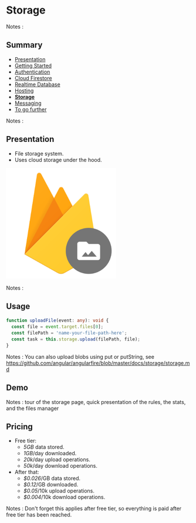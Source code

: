 # Storage

<!-- .slide: class="page-title" -->

Notes :



## Summary

<!-- .slide: id = "master-toc" class="toc" -->

- [Presentation](#/1)
- [Getting Started](#/2)
- [Authentication](#/3)
- [Cloud Firestore](#/4)
- [Realtime Database](#/5)
- [Hosting](#/6)
- **[Storage](#/7)**
- [Messaging](#/8)
- [To go further](#/9)

Notes :



## Presentation

- File storage system.
- Uses cloud storage under the hood.

<img src="resources/cloud_storage_logo.png" height="300">

Notes :



## Usage

```ts
function uploadFile(event: any): void {
  const file = event.target.files[0];
  const filePath = 'name-your-file-path-here';
  const task = this.storage.upload(filePath, file);
}
```

Notes : You can also upload blobs using put or putString, see https://github.com/angular/angularfire/blob/master/docs/storage/storage.md



## Demo

<!-- .slide: class="page-demo" -->

Notes : tour of the storage page, quick presentation of the rules, the stats, and the files manager



## Pricing

- Free tier:
  - *5GB* data stored.
  - *1GB*/day downloaded.
  - *20k*/day upload operations.
  - *50k*/day download operations.
- After that:
  - *$0.026*/GB data stored.
  - *$0.12*/GB downloaded.
  - *$0.05*/10k upload operations.
  - *$0.004*/10k download operations.


Notes : Don't forget this applies after free tier, so everything is paid after free tier has been reached.



<!-- .slide: class="page-tp6" -->
